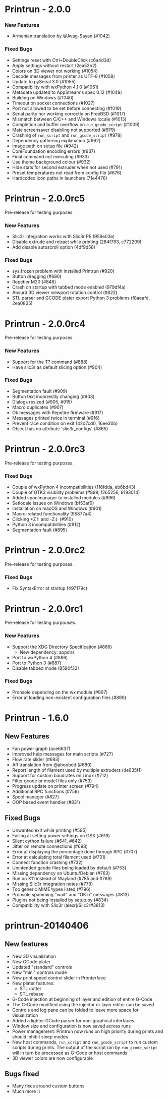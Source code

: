 Printrun - 2.0.0
================

### New Features

 - Armenian translation by @Avag-Sayan (#1042)

### Fixed Bugs

 - Settings reset with Ctrl+DoubleClick (c6a4d3d)
 - Apply settings without restart (2ea52b2)
 - Colors on 3D viewer not working (#1054)
 - Decode messages from printer as UTF-8 (#1058)
 - Update to pySerial 3.0 (#1055)
 - Compatibility with wxPython 4.1.0 (#1051)
 - Metadata updated to AppStream's spec 0.12 (#1049)
 - Building on Windows (#1040)
 - Timeout on socket connections (#1027)
 - Port not allowed to be set before connecting (#1019)
 - Serial parity nor working correctly on FreeBSD (#1017)
 - Mismatch between C/C++ and Windows locale (#1015)
 - Completion and buffer overflow on `run_gcode_script` (#1009)
 - Mate screensaver disabling not supported (#979)
 - Crashing of `run_script` and `run_gcode_script` (#978)
 - Dependency gathering explanation (#962)
 - Image path on setup file (#942)
 - CoreFoundation encoding errors (#937)
 - Final command not executing (#933)
 - Use theme background colour (#932)
 - Hide stats for second extruder when not used (#791)
 - Preset temperatures not read from config file (#676)
 - Hardcoded icon paths in launchers (71e4476)


Printrun - 2.0.0rc5
====================

Pre-release for testing purposes.

### New Features

 - Slic3r integration works with Slic3r PE (959e03e)
 - Disable extrude and retract while printing (284f793, c772209)
 - Add disable autoscroll option (4df9d58)

### Fixed Bugs

 - sys.frozen problem with installed Printrun (#920)
 - Button dragging (#690)
 - Repetier M20 (#848)
 - Crash on startup with tabbed mode enabled (979df4a)
 - Absurd 3D viewer viewport rotation control (#622)
 - STL parser and GCODE plater export Python 3 problems (f8aeafd, 2ea0835)


Printrun - 2.0.0rc4
====================

Pre-release for testing purposes.

### New Features

 - Support for the T? command (#888)
 - Have slic3r as default slicing option (#904)

### Fixed Bugs

 - Segmentation fault (#909)
 - Button text incorrectly changing (#903)
 - Dialogs resized (#905, #915)
 - Macro duplicates (#907)
 - Ok messages with Repetire firmware (#917)
 - Messages printed twice in terminal (#916)
 - Prevent race condition on exit (42d7cd0, 16ee30b)
 - Object has no attribute 'slic3r_configs' (#865)


Printrun - 2.0.0rc3
====================

Pre-release for testing purposes.

### Fixed Bugs

 - Couple of wxPython 4 incompatibilities (116fdda, eb6bd43)
 - Couple of GTK3 visibility problems (#899, f265256, 9193014)
 - Added spoolmanager to installed modules (#896)
 - Setlocale issues on Windows (bf53af9)
 - Installation on macOS and Windows (#901)
 - Macro-related functionality (95877a4)
 - Clicking +Z⇑ and -Z⇓ (#910)
 - Python 3 incompatibilities (#912)
 - Segmentation fault (#895)


Printrun - 2.0.0rc2
====================

Pre-release for testing purposes.

### Fixed Bugs

 - Fix SyntaxError at startup (497179c)


Printrun - 2.0.0rc1
====================

Pre-release for testing purpouses.

### New Features

 - Support the XDG Directory Specification (#866)
    * New dependency: appdirs
 - Port to wxPython 4 (#886)
 - Port to Python 3 (#887)
 - Disable tabbed mode (8590f33)
 
### Fixed Bugs

 - Pronsole depending on the wx module (#867)
 - Error at loading non-existent configuration files (#890)


Printrun - 1.6.0
================

New Features
------------

- Fan power graph (ace6637)
- Improved help messages for main scripts (#727)
- Flow rate slider (#693)
- AR translation from @aboobed (#680)
- Report length of filament used by multiple extruders (de635f1)
- Support for custom baudrates on Linux (#712)
- Filter gcode or model files only (#753)
- Progress update on printer screen (#794)
- Additional RPC functions (#759)
- Spool manager (#827)
- OOP based event handler (#831)

Fixed Bugs
----------

- Unwanted exit while printing (#595)
- Failing at setting power settings on OSX (#619)
- Silent cython failure (#641, #642)
- Jitter on remote connections (#698)
- Error at displaying the percentage done through RPC (#707)
- Error at calculating total filament used (#731)
- Connect function crashing (#732)
- Unintended gcode files being loaded by default (#753)
- Missing dependency on Ubuntu/Debian (#763)
- Run on X11 instead of Wayland (#785 and #789)
- Missing Slic3r integration notes (#779)
- Too generic MIME types listed (#796)
- Pronsole spamming "wait" and "OK o" messages (#813)
- Plugins not being installed by setup.py (#834)
- Compatibility with Slic3r (alexrj/Slic3r#3813)


printrun-20140406
=================

New features
------------

- New 3D visualization
- New GCode plater
- Updated "standard" controls
- New "mini" controls mode
- New print speed control slider in Pronterface
- New plater features:
  * STL cutter
  * STL rebase
- G-Code injection at beginning of layer and edition of entire G-Code
- The G-Code modified using the injector or layer editor can be saved
- Controls and log pane can be folded to leave more space for visualization
- Added a lighter GCode parser for non-graphical interfaces
- Window size and configuration is now saved across runs
- Power management: Printrun now runs on high priority during prints and should
  inhibit sleep modes
- New host commands, `run_script` and `run_gcode_script` to run custom scripts
  during prints. The output of the script ran by `run_gcode_script` will in
  turn be processed as G-Code or host commands
- 3D viewer colors are now configurable

Bugs fixed
----------

- Many fixes around custom buttons
- Much more :)

[Printrun - UNRELEASED]: https://github.com/kliment/Printrun/compare/printrun-20150310...HEAD
